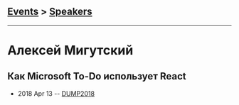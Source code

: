 ## [Events](../README.md) > [Speakers](../speakers.md)
---

# Алексей Мигутский

## Как Microsoft To-Do использует React
- 2018 Apr 13 -- [DUMP2018](https://www.youtube.com/watch?v=ZdrnIUgeDAs)    
